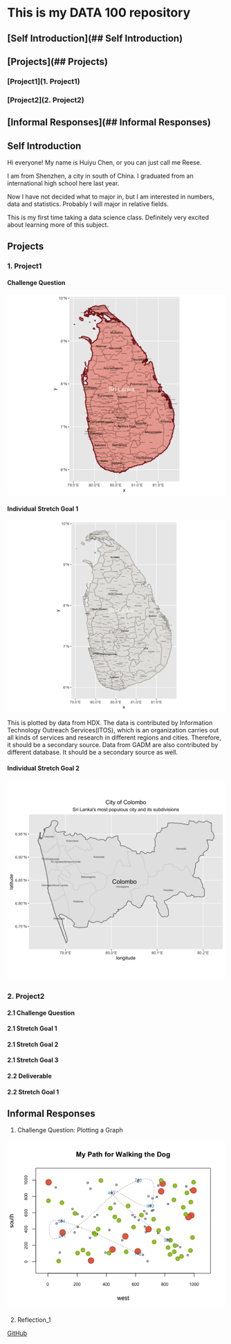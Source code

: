 # This is my DATA 100 repository

## [Self Introduction](## Self Introduction)

## [Projects](## Projects)
  
  ### [Project1](1. Project1)
  
  ### [Project2](2. Project2)

## [Informal Responses](## Informal Responses)


## Self Introduction

Hi everyone! My name is Huiyu Chen, or you can just call me Reese.

I am from Shenzhen, a city in south of China. I graduated from an international high school here last year.

Now I have not decided what to major in, but I am interested in numbers, data and statistics. Probably I will major in
relative fields.

This is my first time taking a data science class. Definitely very excited about learning more of this subject.


## Projects

### 1. Project1

#### Challenge Question
![GitHub Logo](sri_lanka.png)

#### Individual Stretch Goal 1
![GitHub Logo](sri_lanka_hdx.png)

This is plotted by data from HDX. The data is contributed by Information Technology Outreach Services(ITOS), which is an organization carries out
all kinds of services and research in different regions and cities. Therefore, it should be a secondary source.
Data from GADM are also contributed by different database. It should be a secondary source as well.

#### Individual Stretch Goal 2
![GitHub Logo](colombo.png)


### 2. Project2

#### 2.1 Challenge Question

#### 2.1 Stretch Goal 1

#### 2.1 Stretch Goal 2

#### 2.1 Stretch Goal 3

#### 2.2 Deliverable

#### 2.2 Stretch Goal 1

## Informal Responses

1. Challenge Question: Plotting a Graph

![GitHub Logo](ChanllengeQuestion.png)

2. Reflection_1

  [GitHub](Reflection1.md)

